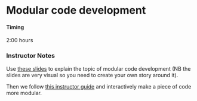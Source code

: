 # Modular code development
#### Timing
2:00 hours

### Instructor Notes
Use [these slides](../files/04-modular-coding-slides.svg) to explain the topic of modular code development 
(NB the slides are very visual so you need to create your own story around it). 

Then we follow [this instructor guide](https://coderefinery.github.io/modular-type-along/instructor-guide/)
and interactively make a piece of code more modular.